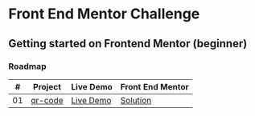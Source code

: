 # Front End Mentor Challenge

## Getting started on Frontend Mentor (beginner)

### Roadmap

|  #  | Project                                                                 | Live Demo                                             | Front End Mentor                                                                                                                                           |
| :-: | ----------------------------------------------------------------------- | ----------------------------------------------------- | ---------------------------------------------------------------------------------------------------------------------------------------------------------- |
| 01  | [qr-code](https://github.com/dovecancode/proj-mentor/tree/main/qr-code) | [Live Demo](https://dove-qr-code-mentor.netlify.app/) | [Solution](https://www.frontendmentor.io/solutions/beginner-qr-code-coded-q40DRDIpvH?fbclid=IwAR3tkLCzr6eAikI2iA4Pr_lsf-BflyY3_JMC_ADiEVD4EilIL7eIg1KtTHk) |
